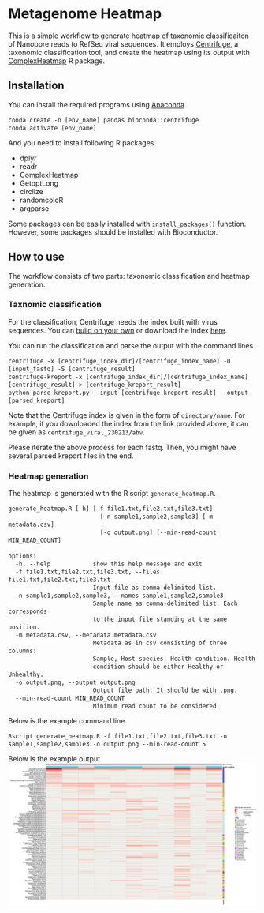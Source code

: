 # Metagenome Heatmap

This is a simple workflow to generate heatmap of taxonomic classificaiton of Nanopore reads to RefSeq viral sequences.
It employs [Centrifuge](https://ccb.jhu.edu/software/centrifuge/), a taxonomic classification tool, and create the heatmap using its output with [ComplexHeatmap](https://github.com/jokergoo/ComplexHeatmap) R package.

## Installation

You can install the required programs using [Anaconda](https://www.anaconda.com/).

```console
conda create -n [env_name] pandas bioconda::centrifuge
conda activate [env_name]
```

And you need to install following R packages.

- dplyr
- readr
- ComplexHeatmap
- GetoptLong
- circlize
- randomcoloR
- argparse

Some packages can be easily installed with `install_packages()` function. However, some packages should be installed with Bioconductor.

## How to use

The workflow consists of two parts: taxonomic classification and heatmap generation.

### Taxnomic classification

For the classification, Centrifuge needs the index built with virus sequences. You can [build on your own](https://ccb.jhu.edu/software/centrifuge/manual.shtml#database-download-and-index-building) or download the index [here](https://zenodo.org/record/7662919).

You can run the classification and parse the output with the command lines

```console
centrifuge -x [centrifuge_index_dir]/[centrifuge_index_name] -U [input_fastq] -S [centrifuge_result]
centrifuge-kreport -x [centrifuge_index_dir]/[centrifuge_index_name] [centrifuge_result] > [centrifuge_kreport_result]
python parse_kreport.py --input [centrifuge_kreport_result] --output [parsed_kreport]
```

Note that the Centrifuge index is given in the form of `directory/name`. For example, if you downloaded the index from the  link provided above, it can be given as `centrifuge_viral_230213/abv`.

Please iterate the above process for each fastq. Then, you might have several parsed kreport files in the end.

### Heatmap generation

The heatmap is generated with the R script `generate_heatmap.R`.

```console
generate_heatmap.R [-h] [-f file1.txt,file2.txt,file3.txt]
                          [-n sample1,sample2,sample3] [-m metadata.csv]
                          [-o output.png] [--min-read-count MIN_READ_COUNT]

options:
  -h, --help            show this help message and exit
  -f file1.txt,file2.txt,file3.txt, --files file1.txt,file2.txt,file3.txt
                        Input file as comma-delimited list.
  -n sample1,sample2,sample3, --names sample1,sample2,sample3
                        Sample name as comma-delimited list. Each corresponds
                        to the input file standing at the same position.
  -m metadata.csv, --metadata metadata.csv
                        Metadata as in csv consisting of three columns:
                        Sample, Host species, Health condition. Health
                        condition should be either Healthy or Unhealthy.
  -o output.png, --output output.png
                        Output file path. It should be with .png.
  --min-read-count MIN_READ_COUNT
                        Minimum read count to be considered.
```

Below is the example command line.
```console
Rscript generate_heatmap.R -f file1.txt,file2.txt,file3.txt -n sample1,sample2,sample3 -o output.png --min-read-count 5
```

Below is the example output
![output](/screenshot/example_output.png)
